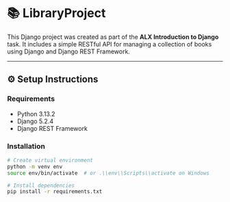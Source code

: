 # 📚 LibraryProject

This Django project was created as part of the **ALX Introduction to Django** task. It includes a simple RESTful API for managing a collection of books using Django and Django REST Framework.

---

## ⚙️ Setup Instructions

### Requirements

- Python 3.13.2
- Django 5.2.4
- Django REST Framework

### Installation

```bash
# Create virtual environment
python -m venv env
source env/bin/activate  # or .\\env\\Scripts\\activate on Windows

# Install dependencies
pip install -r requirements.txt
